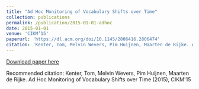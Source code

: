 ```yaml
---
title: "Ad Hoc Monitoring of Vocabulary Shifts over Time"
collection: publications
permalink: /publication/2015-01-01-adhoc
date: 2015-01-01
venue: 'CIKM’15'
paperurl: 'https://dl.acm.org/doi/10.1145/2806416.2806474'
citation: 'Kenter, Tom, Melvin Wevers, Pim Huijnen, Maarten de Rijke. Ad Hoc Monitoring of Vocabulary Shifts over Time (2015), CIKM&apos;15'
---
```


<a href='https://dl.acm.org/doi/10.1145/2806416.2806474'>Download paper here</a>

Recommended citation: Kenter, Tom, Melvin Wevers, Pim Huijnen, Maarten de Rijke. Ad Hoc Monitoring of Vocabulary Shifts over Time (2015), CIKM'15